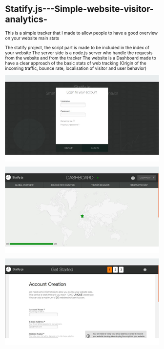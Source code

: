 # Statify.js---Simple-website-visitor-analytics-

This is a simple tracker that I made to allow people to have a good overview on your website main stats


The statify project, the script part is made to be included in the index of your website
The server side is a node.js server who handle the requests from the website and from the tracker
The website is a Dashboard made to have a clear approach of the basic stats of web tracking (Origin of the incoming traffic, bounce rate, localisation of visitor and user behavior)



![Login webpage](https://github.com/nQuery512/Statify.js---Simple-website-visitor-analytics-/blob/master/screenshots/screenshot_0.jpg)

![Incoming Traffic analytics](https://github.com/nQuery512/Statify.js---Simple-website-visitor-analytics-/blob/master/screenshots/screenshot_2.jpg)

![Registration form](https://github.com/nQuery512/Statify.js---Simple-website-visitor-analytics-/blob/master/screenshots/screenshot_1.jpg)

